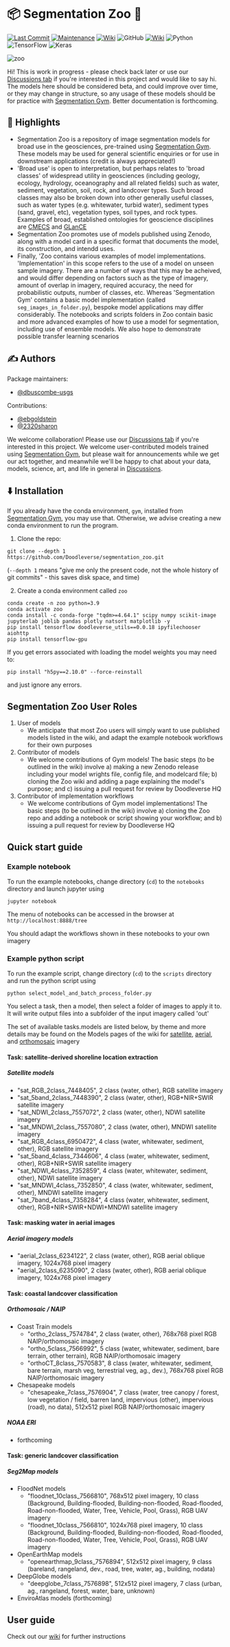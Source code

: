 # :package: Segmentation Zoo :elephant:

[![Last Commit](https://img.shields.io/github/last-commit/Doodleverse/segmentation_zoo)](https://github.com/Doodleverse/segmentation_zoo/commits/main)
[![Maintenance](https://img.shields.io/badge/Maintained%3F-yes-green.svg)](https://github.com/Doodleverse/segmentation_zoo/graphs/commit-activity)
[![Wiki](https://img.shields.io/badge/wiki-documentation-forestgreen)](https://github.com/Doodleverse/segmentation_zoo/wiki)
![GitHub](https://img.shields.io/github/license/Doodleverse/segmentation_zoo)
[![Wiki](https://img.shields.io/badge/discussion-active-forestgreen)](https://github.com/Doodleverse/segmentation_zoo/discussions)
![Python](https://img.shields.io/badge/python-3670A0?style=for-the-badge&logo=python&logoColor=ffdd54)
![TensorFlow](https://img.shields.io/badge/TensorFlow-%23FF6F00.svg?style=for-the-badge&logo=TensorFlow&logoColor=white)
![Keras](https://img.shields.io/badge/Keras-%23D00000.svg?style=for-the-badge&logo=Keras&logoColor=white)

![zoo](https://user-images.githubusercontent.com/3596509/153691807-1da4d3ba-377b-40af-9891-c469cc6390c1.png)

Hi! This is work in progress - please check back later or use our [Discussions tab](https://github.com/Doodleverse/segmentation_zoo/discussions) if you're interested in this project and would like to say hi. The models here should be considered beta, and could improve over time, or they may change in structure, so any usage of these models should be for practice with [Segmentation Gym](https://github.com/Doodleverse/segmentation_gym). Better documentation is forthcoming.

## :star2: Highlights

- Segmentation Zoo is a repository of image segmentation models for broad use in the geosciences, pre-trained using [Segmentation Gym](https://github.com/Doodleverse/segmentation_gym). These models may be used for general scientific enquiries or for use in downstream applications (credit is always appreciated!)
- 'Broad use' is open to interpretation, but perhaps relates to 'broad classes' of widespread utility in geosciences (including geology, ecology, hydrology, oceanography and all related fields) such as water, sediment, vegetation, soil, rock, and landcover types. Such broad classes may also be broken down into other generally useful classes, such as water types (e.g. whitewater, turbid water), sediment types (sand, gravel, etc), vegetation types, soil types, and rock types. Examples of broad, established ontologies for geoscience disciplines are [CMECS](https://iocm.noaa.gov/standards/cmecs-home.html) and [GLanCE](https://sites.bu.edu/measures/project-methods/land-cover-classification-system/)
- Segmentation Zoo promotes use of models published using Zenodo, along with a model card in a specific format that documents the model, its construction, and intendd uses.
- Finally, 'Zoo contains various examples of model implementations. 'Implementation' in this scope refers to the use of a model on unseen sample imagery. There are a number of ways that this may be acheived, and would differ depending on factors such as the type of imagery, amount of overlap in imagery, required accuracy, the need for probabilistic outputs, number of classes, etc. Whereas 'Segmentation Gym' contains a basic model implementation (called `seg_images_in_folder.py`), bespoke model applications may differ considerably. The notebooks and scripts folders in Zoo contain basic and more advanced examples of how to use a model for segmentation, including use of ensemble models. We also hope to demonstrate possible transfer learning scenarios

## ✍️ Authors

Package maintainers:

- [@dbuscombe-usgs](https://github.com/dbuscombe-usgs)

Contributions:

- [@ebgoldstein](https://github.com/ebgoldstein)
- [@2320sharon](https://github.com/2320sharon)

We welcome collaboration! Please use our [Discussions tab](https://github.com/Doodleverse/segmentation_zoo/discussions) if you're interested in this project. We welcome user-contributed models trained using [Segmentation Gym](https://github.com/Doodleverse/segmentation_gym), but please wait for announcements while we get our act together, and meanwhile we'll be happy to chat about your data, models, science, art, and life in general in [Discussions](https://github.com/Doodleverse/segmentation_zoo/discussions).

## ⬇️ Installation

If you already have the conda environment, `gym`, installed from [Segmentation Gym](https://github.com/Doodleverse/segmentation_gym), you may use that. Otherwise, we advise creating a new conda environment to run the program.

1. Clone the repo:

```
git clone --depth 1 https://github.com/Doodleverse/segmentation_zoo.git
```

(`--depth 1` means "give me only the present code, not the whole history of git commits" - this saves disk space, and time)

2. Create a conda environment called `zoo`

```
conda create -n zoo python=3.9
conda activate zoo
conda install -c conda-forge "tqdm>=4.64.1" scipy numpy scikit-image jupyterlab joblib pandas plotly natsort matplotlib -y
pip install tensorflow doodleverse_utils==0.0.18 ipyfilechooser aiohttp
pip install tensorflow-gpu
```

If you get errors associated with loading the model weights you may need to:

```
pip install "h5py==2.10.0" --force-reinstall
```

and just ignore any errors.

## Segmentation Zoo User Roles

1. User of models
   - We anticipate that most Zoo users will simply want to use published models listed in the wiki, and adapt the example notebook workflows for their own purposes
2. Contributor of models
   - We welcome contributions of Gym models! The basic steps (to be outlined in the wiki) involve a) making a new Zenodo release including your model wrights file, config file, and modelcard file; b) cloning the Zoo wiki and adding a page explaining the model's purpose; and c) issuing a pull request for review by Doodleverse HQ
3. Contributor of implementation workflows
   - We welcome contributions of Gym model implementations! The basic steps (to be outlined in the wiki) involve a) cloning the Zoo repo and adding a notebook or script showing your workflow; and b) issuing a pull request for review by Doodleverse HQ

## Quick start guide

### Example notebook
To run the example notebooks, change directory (`cd`) to the `notebooks` directory and launch jupyter using

`jupyter notebook`

The menu of notebooks can be accessed in the browser at `http://localhost:8888/tree`

You should adapt the workflows shown in these notebooks to your own imagery

### Example python script
To run the example script, change directory (`cd`) to the `scripts` directory and run the python script using

`python select_model_and_batch_process_folder.py`

You select a task, then a model, then select a folder of images to apply it to. It will write output files into a subfolder of the input imagery called 'out'

The set of available tasks.models are listed below, by theme and more details may be found on the Models pages of the wiki for [satellite](https://github.com/Doodleverse/segmentation_zoo/wiki/6_Satellite-Models), [aerial](https://github.com/Doodleverse/segmentation_zoo/wiki/4_Aerial-Models), and [orthomosaic](https://github.com/Doodleverse/segmentation_zoo/wiki/5_Orthomosaic-Models) imagery

#### Task: satellite-derived shoreline location extraction

##### Satellite models
* "sat_RGB_2class_7448405", 2 class (water, other), RGB satellite imagery
* "sat_5band_2class_7448390", 2 class (water, other), RGB+NIR+SWIR satellite imagery
* "sat_NDWI_2class_7557072", 2 class (water, other), NDWI satellite imagery
* "sat_MNDWI_2class_7557080", 2 class (water, other), MNDWI satellite imagery
* "sat_RGB_4class_6950472", 4 class (water, whitewater, sediment, other), RGB satellite imagery
* "sat_5band_4class_7344606", 4 class (water, whitewater, sediment, other), RGB+NIR+SWIR satellite imagery
* "sat_NDWI_4class_7352859", 4 class (water, whitewater, sediment, other), NDWI satellite imagery
* "sat_MNDWI_4class_7352850", 4 class (water, whitewater, sediment, other), MNDWI satellite imagery
* "sat_7band_4class_7358284", 4 class (water, whitewater, sediment, other), RGB+NIR+SWIR+NDWI+MNDWI satellite imagery

#### Task: masking water in aerial images

##### Aerial imagery models
* "aerial_2class_6234122", 2 class (water, other), RGB aerial oblique imagery, 1024x768 pixel imagery
* "aerial_2class_6235090", 2 class (water, other), RGB aerial oblique imagery, 1024x768 pixel imagery

#### Task: coastal landcover classification

##### Orthomosaic / NAIP
* Coast Train models
   * "ortho_2class_7574784", 2 class (water, other), 768x768 pixel RGB NAIP/orthomosaic imagery
   * "ortho_5class_7566992", 5 class (water, whitewater, sediment, bare terrain, other terrain), RGB NAIP/orthomosaic imagery
   * "orthoCT_8class_7570583", 8 class (water, whitewater, sediment, bare terrain, marsh veg, terrestrial veg, ag., dev.), 768x768 pixel RGB NAIP/orthomosaic imagery
* Chesapeake models
   * "chesapeake_7class_7576904", 7 class (water, tree canopy / forest, low vegetation / field, barren land, impervious (other), impervious (road), no data), 512x512 pixel RGB NAIP/orthomosaic imagery

##### NOAA ERI 
* forthcoming

#### Task: generic landcover classification

##### Seg2Map models
* FloodNet models
   * "floodnet_10class_7566810", 768x512 pixel imagery, 10 class (Background, Building-flooded, Building-non-flooded, Road-flooded, Road-non-flooded, Water, Tree, Vehicle, Pool, Grass), RGB UAV imagery
   * "floodnet_10class_7566810", 1024x768 pixel imagery, 10 class (Background, Building-flooded, Building-non-flooded, Road-flooded, Road-non-flooded, Water, Tree, Vehicle, Pool, Grass), RGB UAV imagery   
* OpenEarthMap models
   * "openearthmap_9class_7576894", 512x512  pixel imagery, 9 class (bareland, rangeland, dev., road, tree, water, ag., building, nodata)
* DeepGlobe models
   * "deepglobe_7class_7576898", 512x512 pixel imagery, 7 class (urban, ag., rangeland, forest, water, bare, unknown)
* EnviroAtlas models (forthcoming)


## User guide

Check out our [wiki](https://github.com/Doodleverse/segmentation_zoo/wiki) for further instructions
